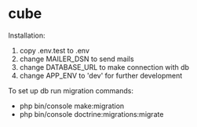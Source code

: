 # cube

Installation:

1) copy .env.test to .env
2) change MAILER_DSN to send mails
3) change DATABASE_URL to make connection with db
4) change APP_ENV to 'dev' for further development

To set up db run migration commands:
- php bin/console make:migration
- php bin/console doctrine:migrations:migrate


 
